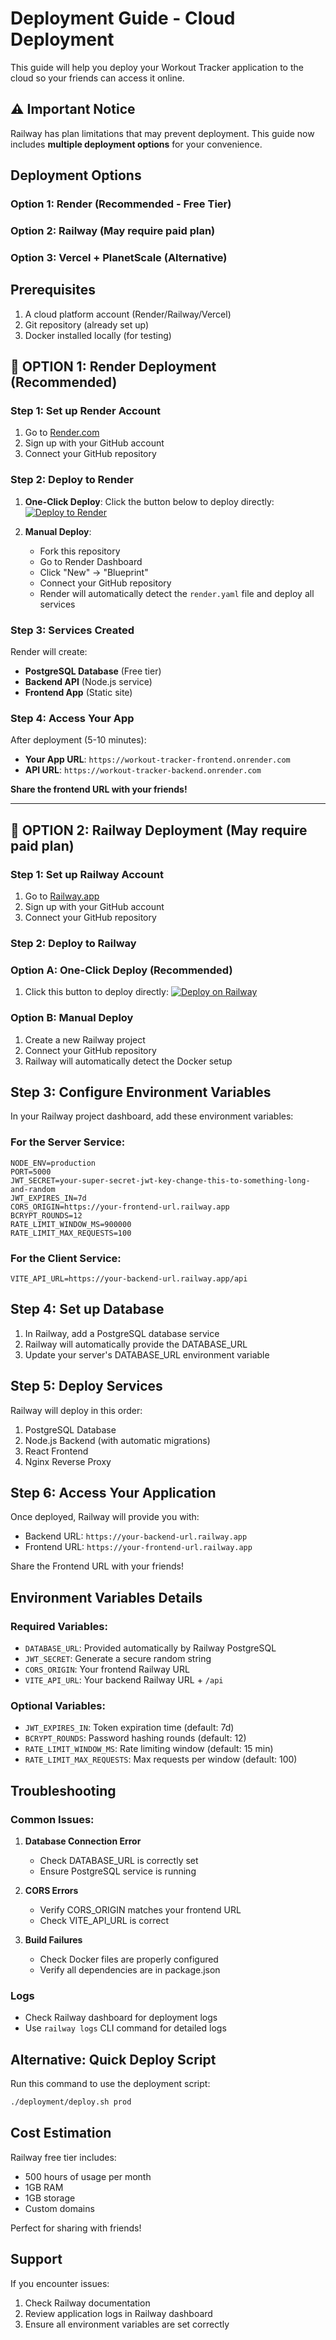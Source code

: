 # Deployment Guide - Cloud Deployment

This guide will help you deploy your Workout Tracker application to the cloud so your friends can access it online.

## ⚠️ Important Notice

Railway has plan limitations that may prevent deployment. This guide now includes **multiple deployment options** for your convenience.

## Deployment Options

### Option 1: Render (Recommended - Free Tier)

### Option 2: Railway (May require paid plan)

### Option 3: Vercel + PlanetScale (Alternative)

## Prerequisites

1. A cloud platform account (Render/Railway/Vercel)
2. Git repository (already set up)
3. Docker installed locally (for testing)

## 🚀 OPTION 1: Render Deployment (Recommended)

### Step 1: Set up Render Account

1. Go to [Render.com](https://render.com)
2. Sign up with your GitHub account
3. Connect your GitHub repository

### Step 2: Deploy to Render

1. **One-Click Deploy**: Click the button below to deploy directly:
   [![Deploy to Render](https://render.com/images/deploy-to-render-button.svg)](https://render.com/deploy?repo=https://github.com/carlosinfante98/workout-tracker)

2. **Manual Deploy**:
   - Fork this repository
   - Go to Render Dashboard
   - Click "New" → "Blueprint"
   - Connect your GitHub repository
   - Render will automatically detect the `render.yaml` file and deploy all services

### Step 3: Services Created

Render will create:

- **PostgreSQL Database** (Free tier)
- **Backend API** (Node.js service)
- **Frontend App** (Static site)

### Step 4: Access Your App

After deployment (5-10 minutes):

- **Your App URL**: `https://workout-tracker-frontend.onrender.com`
- **API URL**: `https://workout-tracker-backend.onrender.com`

**Share the frontend URL with your friends!**

---

## 🔧 OPTION 2: Railway Deployment (May require paid plan)

### Step 1: Set up Railway Account

1. Go to [Railway.app](https://railway.app)
2. Sign up with your GitHub account
3. Connect your GitHub repository

### Step 2: Deploy to Railway

### Option A: One-Click Deploy (Recommended)

1. Click this button to deploy directly:
   [![Deploy on Railway](https://railway.app/button.svg)](https://railway.app/template/fYsdfK)

### Option B: Manual Deploy

1. Create a new Railway project
2. Connect your GitHub repository
3. Railway will automatically detect the Docker setup

## Step 3: Configure Environment Variables

In your Railway project dashboard, add these environment variables:

### For the Server Service:

```
NODE_ENV=production
PORT=5000
JWT_SECRET=your-super-secret-jwt-key-change-this-to-something-long-and-random
JWT_EXPIRES_IN=7d
CORS_ORIGIN=https://your-frontend-url.railway.app
BCRYPT_ROUNDS=12
RATE_LIMIT_WINDOW_MS=900000
RATE_LIMIT_MAX_REQUESTS=100
```

### For the Client Service:

```
VITE_API_URL=https://your-backend-url.railway.app/api
```

## Step 4: Set up Database

1. In Railway, add a PostgreSQL database service
2. Railway will automatically provide the DATABASE_URL
3. Update your server's DATABASE_URL environment variable

## Step 5: Deploy Services

Railway will deploy in this order:

1. PostgreSQL Database
2. Node.js Backend (with automatic migrations)
3. React Frontend
4. Nginx Reverse Proxy

## Step 6: Access Your Application

Once deployed, Railway will provide you with:

- Backend URL: `https://your-backend-url.railway.app`
- Frontend URL: `https://your-frontend-url.railway.app`

Share the Frontend URL with your friends!

## Environment Variables Details

### Required Variables:

- `DATABASE_URL`: Provided automatically by Railway PostgreSQL
- `JWT_SECRET`: Generate a secure random string
- `CORS_ORIGIN`: Your frontend Railway URL
- `VITE_API_URL`: Your backend Railway URL + `/api`

### Optional Variables:

- `JWT_EXPIRES_IN`: Token expiration time (default: 7d)
- `BCRYPT_ROUNDS`: Password hashing rounds (default: 12)
- `RATE_LIMIT_WINDOW_MS`: Rate limiting window (default: 15 min)
- `RATE_LIMIT_MAX_REQUESTS`: Max requests per window (default: 100)

## Troubleshooting

### Common Issues:

1. **Database Connection Error**

   - Check DATABASE_URL is correctly set
   - Ensure PostgreSQL service is running

2. **CORS Errors**

   - Verify CORS_ORIGIN matches your frontend URL
   - Check VITE_API_URL is correct

3. **Build Failures**
   - Check Docker files are properly configured
   - Verify all dependencies are in package.json

### Logs

- Check Railway dashboard for deployment logs
- Use `railway logs` CLI command for detailed logs

## Alternative: Quick Deploy Script

Run this command to use the deployment script:

```bash
./deployment/deploy.sh prod
```

## Cost Estimation

Railway free tier includes:

- 500 hours of usage per month
- 1GB RAM
- 1GB storage
- Custom domains

Perfect for sharing with friends!

## Support

If you encounter issues:

1. Check Railway documentation
2. Review application logs in Railway dashboard
3. Ensure all environment variables are set correctly
